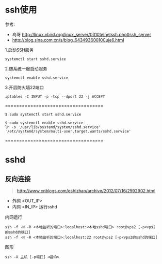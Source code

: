 # ssh使用
参考: 

* 鸟哥 http://linux.vbird.org/linux_server/0310telnetssh.php#ssh_server
* http://blog.sina.com.cn/s/blog_643493600100uje6.html

1.启动SSH服务
```
systemctl start sshd.service
```
2.随系统一起启动服务
```
systemctl enable sshd.service
```
3.开启防火墙22端口
```
iptables -I INPUT -p -tcp --dport 22 -j ACCEPT
```


===================================

	$ sudo systemctl start sshd.service
                              
	$ sudo systemctl enable sshd.service
	ln -s '/usr/lib/systemd/system/sshd.service' '/etc/systemd/system/multi-user.target.wants/sshd.service' 
===================================

# sshd
## 反向连接

> http://www.cnblogs.com/eshizhan/archive/2012/07/16/2592902.html

* 外网 <OUT_IP>
* 内网 <IN_IP> 运行sshd

内网运行
```
ssh -f -N -R <本地监听的端口>:localhost:<本地sshd端口> root@vps2 [-p<vps2的sshd的端口]
ssh -f -N -R <本地监听的端口>:localhost:22 root@vps2 [-p<vps2的sshd的端口]
```

图形
```
ssh -X 主机 [-p端口] <指令>
```